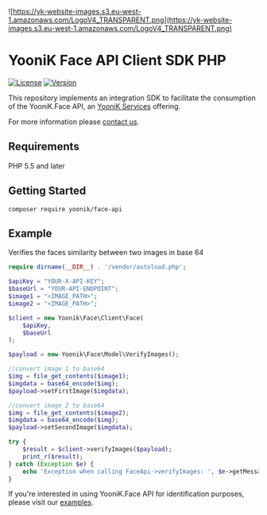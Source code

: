 ![https://yk-website-images.s3.eu-west-1.amazonaws.com/LogoV4_TRANSPARENT.png](https://yk-website-images.s3.eu-west-1.amazonaws.com/LogoV4_TRANSPARENT.png)

# YooniK Face API Client SDK PHP

[![License](https://img.shields.io/github/license/dev-yoonik/YK-Face-SDK-PHP)](https://github.com/dev-yoonik/YK-Face-SDK-PHP/blob/master/LICENSE)
[![Version](https://img.shields.io/github/v/release/dev-yoonik/YK-Face-SDK-PHP?display_name=tag)](https://github.com/dev-yoonik/YK-Face-SDK-PHP)

This repository implements an integration SDK to facilitate the consumption of the YooniK.Face API, an [YooniK Services](https://yoonik.me) offering.

For more information please [contact us](mailto:tech@yoonik.me).

## Requirements

PHP 5.5 and later

## Getting Started

```
composer require yoonik/face-api
```

## Example

Verifies the faces similarity between two images in base 64

```php
require dirname(__DIR__) . '/vendor/autoload.php';

$apiKey = "YOUR-X-API-KEY";
$baseUrl = "YOUR-API-ENDPOINT";
$image1 = "<IMAGE_PATH>";
$image2 = "<IMAGE_PATH>";

$client = new Yoonik\Face\Client\Face(
    $apiKey,
    $baseUrl
);

$payload = new Yoonik\Face\Model\VerifyImages();

//convert image 1 to base64
$img = file_get_contents($image1);
$imgdata = base64_encode($img);
$payload->setFirstImage($imgdata);

//convert image 2 to base64
$img = file_get_contents($image2);
$imgdata = base64_encode($img);
$payload->setSecondImage($imgdata);

try {
    $result = $client->verifyImages($payload);
    print_r($result);
} catch (Exception $e) {
    echo 'Exception when calling FaceApi->verifyImages: ', $e->getMessage(), PHP_EOL;
}
```

If you're interested in using YooniK.Face API for identification purposes, please visit our [examples](https://github.com/dev-yoonik/YK-Face-SDK-PHP/tree/main/examples).